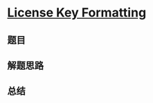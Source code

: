 # [License Key Formatting](https://leetcode.com/problems/license-key-formatting/)

## 题目


## 解题思路


## 总结


